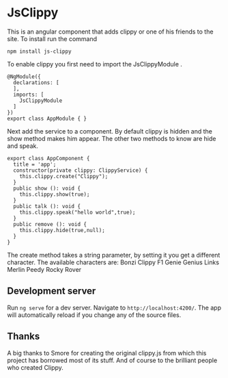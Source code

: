 # JsClippy
This is an angular component that adds clippy or one of his friends to the site. 
To install run the command
``` 
npm install js-clippy
``` 
To enable clippy you first need to import the JsClippyModule .

```
@NgModule({
  declarations: [
  ],
  imports: [
    JsClippyModule
  ]
})
export class AppModule { }
```
Next add the service to a component. By default clippy is hidden and the show method makes him appear.
The other two methods to know are hide and speak.
``` 
export class AppComponent {
  title = 'app';
  constructor(private clippy: ClippyService) {
    this.clippy.create("Clippy");
  }
  public show (): void {
    this.clippy.show(true);
  }
  public talk (): void {
    this.clippy.speak("hello world",true);
  }
  public remove (): void {
    this.clippy.hide(true,null);
  }
}
```
The create method takes a string parameter, by setting it you get a different character. 
The available characters are: 
Bonzi
Clippy
F1
Genie
Genius
Links
Merlin
Peedy
Rocky
Rover

## Development server

Run `ng serve` for a dev server. Navigate to `http://localhost:4200/`. The app will automatically reload if you change any of the source files.

## Thanks 
A big thanks to Smore for creating the original clippy.js from which this project has borrowed most of its stuff. 
And of course to the brilliant people who created Clippy.
